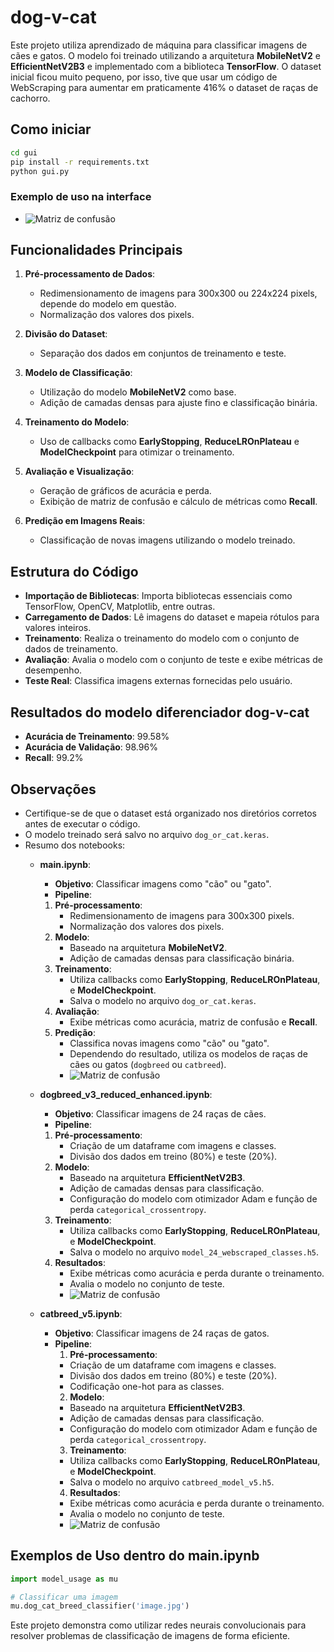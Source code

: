 # dog-v-cat

Este projeto utiliza aprendizado de máquina para classificar imagens de cães e gatos. O modelo foi treinado utilizando a arquitetura **MobileNetV2** e **EfficientNetV2B3** e implementado com a biblioteca **TensorFlow**.
O dataset inicial ficou muito pequeno, por isso, tive que usar um código de WebScraping para aumentar em praticamente 416% o dataset de raças de cachorro.

## Como iniciar
```bash
cd gui
pip install -r requirements.txt
python gui.py
```
### Exemplo de uso na interface
- ![Matriz de confusão](images/imagens%20para%20o%20relatório/gui.png)

## Funcionalidades Principais

1. **Pré-processamento de Dados**:
   - Redimensionamento de imagens para 300x300 ou 224x224 pixels, depende do modelo em questão.
   - Normalização dos valores dos pixels.

2. **Divisão do Dataset**:
   - Separação dos dados em conjuntos de treinamento e teste.

3. **Modelo de Classificação**:
   - Utilização do modelo **MobileNetV2** como base.
   - Adição de camadas densas para ajuste fino e classificação binária.

4. **Treinamento do Modelo**:
   - Uso de callbacks como **EarlyStopping**, **ReduceLROnPlateau** e **ModelCheckpoint** para otimizar o treinamento.

5. **Avaliação e Visualização**:
   - Geração de gráficos de acurácia e perda.
   - Exibição de matriz de confusão e cálculo de métricas como **Recall**.

6. **Predição em Imagens Reais**:
   - Classificação de novas imagens utilizando o modelo treinado.

## Estrutura do Código

- **Importação de Bibliotecas**: Importa bibliotecas essenciais como TensorFlow, OpenCV, Matplotlib, entre outras.
- **Carregamento de Dados**: Lê imagens do dataset e mapeia rótulos para valores inteiros.
- **Treinamento**: Realiza o treinamento do modelo com o conjunto de dados de treinamento.
- **Avaliação**: Avalia o modelo com o conjunto de teste e exibe métricas de desempenho.
- **Teste Real**: Classifica imagens externas fornecidas pelo usuário.

## Resultados do modelo diferenciador dog-v-cat

- **Acurácia de Treinamento**: 99.58%
- **Acurácia de Validação**: 98.96%
- **Recall**: 99.2%

## Observações
- Certifique-se de que o dataset está organizado nos diretórios corretos antes de executar o código.
- O modelo treinado será salvo no arquivo `dog_or_cat.keras`.
- Resumo dos notebooks:
    - **main.ipynb**:
        - **Objetivo**: Classificar imagens como "cão" ou "gato".
        - **Pipeline**:
        1. **Pré-processamento**:
            - Redimensionamento de imagens para 300x300 pixels.
            - Normalização dos valores dos pixels.
        2. **Modelo**:
            - Baseado na arquitetura **MobileNetV2**.
            - Adição de camadas densas para classificação binária.
        3. **Treinamento**:
            - Utiliza callbacks como **EarlyStopping**, **ReduceLROnPlateau**, e **ModelCheckpoint**.
            - Salva o modelo no arquivo `dog_or_cat.keras`.
        4. **Avaliação**:
            - Exibe métricas como acurácia, matriz de confusão e **Recall**.
        5. **Predição**:
            - Classifica novas imagens como "cão" ou "gato".
            - Dependendo do resultado, utiliza os modelos de raças de cães ou gatos (`dogbreed` ou `catbreed`).
            - ![Matriz de confusão](images/imagens%20para%20o%20relatório/dog_cat_conf_matrix.png)

    - **dogbreed_v3_reduced_enhanced.ipynb**:
        - **Objetivo**: Classificar imagens de 24 raças de cães.
        - **Pipeline**:
        1. **Pré-processamento**:
            - Criação de um dataframe com imagens e classes.
            - Divisão dos dados em treino (80%) e teste (20%).
        2. **Modelo**:
            - Baseado na arquitetura **EfficientNetV2B3**.
            - Adição de camadas densas para classificação.
            - Configuração do modelo com otimizador Adam e função de perda `categorical_crossentropy`.
        3. **Treinamento**:
            - Utiliza callbacks como **EarlyStopping**, **ReduceLROnPlateau**, e **ModelCheckpoint**.
            - Salva o modelo no arquivo `model_24_webscraped_classes.h5`.
        4. **Resultados**:
            - Exibe métricas como acurácia e perda durante o treinamento.
            - Avalia o modelo no conjunto de teste.
            - ![Matriz de confusão](images/imagens%20para%20o%20relatório/dog_conf_matrix.png)

    - **catbreed_v5.ipynb**:
        - **Objetivo**: Classificar imagens de 24 raças de gatos.
        - **Pipeline**:
            1. **Pré-processamento**:
            - Criação de um dataframe com imagens e classes.
            - Divisão dos dados em treino (80%) e teste (20%).
            - Codificação one-hot para as classes.
            2. **Modelo**:
            - Baseado na arquitetura **EfficientNetV2B3**.
            - Adição de camadas densas para classificação.
            - Configuração do modelo com otimizador Adam e função de perda `categorical_crossentropy`.
            3. **Treinamento**:
            - Utiliza callbacks como **EarlyStopping**, **ReduceLROnPlateau**, e **ModelCheckpoint**.
            - Salva o modelo no arquivo `catbreed_model_v5.h5`.
            4. **Resultados**:
            - Exibe métricas como acurácia e perda durante o treinamento.
            - Avalia o modelo no conjunto de teste.
            - ![Matriz de confusão](images/imagens%20para%20o%20relatório/cat_conf_matrix.png)

## Exemplos de Uso dentro do main.ipynb

```python
import model_usage as mu

# Classificar uma imagem
mu.dog_cat_breed_classifier('image.jpg')
```

Este projeto demonstra como utilizar redes neurais convolucionais para resolver problemas de classificação de imagens de forma eficiente.
